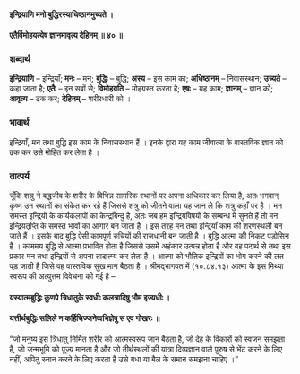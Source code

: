 #### इन्द्रियाणि मनो बुद्धिरस्याधिष्ठानमुच्यते ।
#### एतैर्विमोहयत्येष ज्ञानमावृत्य देहिनम् ॥ ४० ॥

### शब्दार्थ

**इन्द्रियाणि** – इन्द्रियाँ; **मनः** – मन; **बुद्धिः** – बुद्धि; **अस्य** – इस काम का; **अधिष्ठानम्** – निवासस्थान; **उच्यते** – कहा जाता है; **एतैः** – इन सबों से; **विमोहयति** – मोहग्रस्त करता है; **एषः** – यह काम; **ज्ञानम्** – ज्ञान को; **आवृत्य** – ढक कर; **देहिनम्** – शरीरधारी को ।

### भावार्थ

इन्द्रियाँ, मन तथा बुद्धि इस काम के निवासस्थान हैं । इनके द्वारा यह काम जीवात्मा के वास्तविक ज्ञान को ढक कर उसे मोहित कर लेता है ।

### तात्पर्य

चूँकि शत्रु ने बद्धजीव के शरीर के विभिन्न सामरिक स्थानों पर अपना अधिकार कर लिया है, अतः भगवान् कृष्ण उन स्थानों का संकेत कर रहे हैं जिससे शत्रु को जीतने वाला यह जान ले कि शत्रु कहाँ पर है । मन समस्त इन्द्रियों के कार्यकलापों का केन्द्रबिन्दु है, अतः जब हम इन्द्रियविषयों के सम्बन्ध में सुनते हैं तो मन इन्द्रियतृप्ति के समस्त भावों का आगार बन जाता है । इस तरह मन तथा इन्द्रियाँ काम की शरणस्थली बन जाते हैं । इसके बाद बुद्धि ऐसी कामपूर्ण रुचियों की राजधानी बन जाती है । बुद्धि आत्मा की निकट पड़ोसिन है । काममय बुद्धि से आत्मा प्रभावित होता है जिससे उसमें अहंकार उत्पन्न होता है और वह पदार्थ से तथा इस प्रकार मन तथा इन्द्रियों से अपना तादात्म्य कर लेता है । आत्मा को भौतिक इन्द्रियों का भोग करने की लत पड़ जाती है जिसे वह वास्तविक सुख मान बैठता है । श्रीमद्भागवत में (१०.८४.१३) आत्मा के इस मिथ्या स्वरूप की अत्युत्तम विवेचना की गई है –

#### यस्यात्मबुद्धिः कुणपे त्रिधातुके स्वधीः कलत्रादिषु भौम इज्यधीः ।
#### यत्तीर्थबुद्धिः सलिले न कर्हिचिज्जनेष्वभिज्ञेषु स एव गोखरः ॥

“जो मनुष्य इस त्रिधातु निर्मित शरीर को आत्मस्वरूप जान बैठता है, जो देह के विकारों को स्वजन समझता है, जो जन्मभूमि को पूज्य मानता है और जो तीर्थस्थलों की यात्रा दिव्यज्ञान वाले पुरुष से भेंट करने के लिए नहीं, अपितु स्नान करने के लिए करता है उसे गधा या बैल के समान समझना चाहिए ।”